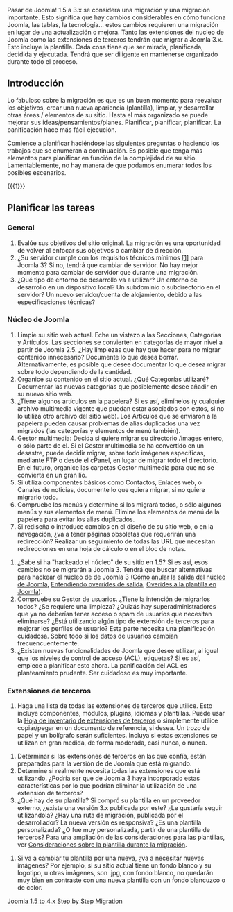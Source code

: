 <!-- Filename: Planning_Migration_-_Joomla_1.5_to_4 / Display title: Planificación de una migración - De Joomla 1.5 a la 3 -->

Pasar de Joomla! 1.5 a 3.x se considera una migración y una migración
importante. Esto significa que hay cambios considerables en cómo
funciona Joomla, las tablas, la tecnología... estos cambios requieren
una migración en lugar de una actualización o mejora. Tanto las
extensiones del nucleo de Joomla como las extensiones de terceros
tendrán que migrar a Joomla 3.x. Esto incluye la plantilla. Cada cosa
tiene que ser mirada, planificada, decidida y ejecutada. Tendrá que ser
diligente en mantenerse organizado durante todo el proceso.

## Introducción

Lo fabuloso sobre la migración es que es un buen momento para reevaluar
los objetivos, crear una nueva apariencia (plantilla), limpiar, y
desarrollar otras áreas / elementos de su sitio. Hasta el más organizado
se puede mejorar sus ideas/pensamientos/planes. Planificar, planificar,
planificar. La panificación hace más fácil ejecución.

Comience a planificar haciéndose las siguientes preguntas o haciendo los
trabajos que se enumeran a continuación. Es posible que tenga más
elementos para planificar en función de la complejidad de su sitio.
Lamentablemente, no hay manera de que podamos enumerar todos los
posibles escenarios.

{{{1}}}

## Planificar las tareas

### General

1.  Evalúe sus objetivos del sitio original. La migración es una
    oportunidad de volver al enfocar sus objetivos o cambiar de
    dirección.
2.  ¿Su servidor cumple con los requisitos técnicos mínimos
    <a href="http://www.joomla.org/about-joomla/technical-requirements.html"
    class="external autonumber" target="_blank"
    rel="noreferrer noopener">[1]</a> para Joomla 3? Si no, tendrá que
    cambiar de servidor. No hay mejor momento para cambiar de servidor
    que durante una migración.
3.  ¿Qué tipo de entorno de desarrollo va a utilizar? Un entorno de
    desarrollo en un dispositivo local? Un subdominio o subdirectorio en
    el servidor? Un nuevo servidor/cuenta de alojamiento, debido a las
    especificaciones técnicas?

### Núcleo de Joomla

1.  Limpie su sitio web actual. Eche un vistazo a las Secciones,
    Categorías y Artículos. Las secciones se convierten en categorías de
    mayor nivel a partir de Joomla 2.5. ¿Hay limpiezas que hay que hacer
    para no migrar contenido innecesario? Documente lo que desea borrar.
    Alternativamente, es posible que desee documentar lo que desea
    migrar sobre todo dependiendo de la cantidad.
2.  Organice su contenido en el sitio actual. ¿Qué Categorías utilizaré?
    Documentar las nuevas categorías que posiblemente desee añadir en su
    nuevo sitio web.
3.  ¿Tiene algunos artículos en la papelera? Si es así, elimínelos (y
    cualquier archivo multimedia vigente que puedan estar asociados con
    estos, si no lo utiliza otro archivo del sitio web). Los Artículos
    que se enviaron a la papelera pueden causar problemas de alias
    duplicados una vez migrados (las categorías y elementos de menú
    también).
4.  Gestor multimedia: Decida si quiere migrar su directorio /images
    entero, o sólo parte de el. Si el Gestor multimedia se ha convertido
    en un desastre, puede decidir migrar, sobre todo imágenes
    específicas, mediante FTP o desde el cPanel, en lugar de migrar todo
    el directorio. En el futuro, organice las carpetas Gestor multimedia
    para que no se convierta en un gran lío.
5.  Si utiliza componentes básicos como Contactos, Enlaces web, o
    Canales de noticias, documente lo que quiera migrar, si no quiere
    migrarlo todo.
6.  Compruebe los menús y determine si los migrará todos, o sólo algunos
    menús y sus elementos de menú. Elimine los elementos de menú de la
    papelera para evitar los alias duplicados.
7.  Si rediseña o introduce cambios en el diseño de su sitio web, o en
    la navegación, ¿va a tener páginas obsoletas que requerirán una
    redirección? Realizar un seguimiento de todas las URL que necesitan
    redirecciones en una hoja de cálculo o en el bloc de notas.

<!-- -->

1.  ¿Sabe si ha "hackeado el núcleo" de su sitio en 1.5? Si es así, esos
    cambios no se migrarán a Joomla 3. Tendrá que buscar alternativas
    para hackear el núcleo de de Joomla 3 (<a
    href="https://docs.joomla.org/How_to_override_the_output_from_the_Joomla!_core"
    class="new"
    title="Special:MyLanguage/How to override the output from the Joomla! core (page does not exist)">Cómo
    anular la salida del núcleo de Joomla</a>, [Entendiendo overrides de
    salida](https://docs.joomla.org/Understanding_Output_Overrides "Special:MyLanguage/Understanding Output Overrides"),
    [Overides a la plantilla en
    Joomla](https://docs.joomla.org/Layout_Overrides_in_Joomla "Special:MyLanguage/Layout Overrides in Joomla")).
2.  Compruebe su Gestor de usuarios. ¿Tiene la intención de migrarlos
    todos? ¿Se requiere una limpieza? ¿Quizás hay superadministradores
    que ya no deberían tener acceso o spam de usuarios que necesitan
    eliminarse? ¿Está utilizando algún tipo de extensión de terceros
    para mejorar los perfiles de usuario? Esta parte necesita una
    planificación cuidadosa. Sobre todo si los datos de usuarios cambian
    frecuencuentemente.
3.  ¿Existen nuevas funcionalidades de Joomla que desee utilizar, al
    igual que los niveles de control de acceso (ACL), etiquetas? Si es
    así, empiece a planificar esto ahora. La panificación del ACL es
    planteamiento prudente. Ser cuidadoso es muy importante.

### Extensiones de terceros

1.  Haga una lista de todas las extensiones de terceros que utilice.
    Esto incluye componentes, módulos, plugins, idiomas y plantillas.
    Puede usar la <a
    href="https://docs.joomla.org/images/5/59/Third-Party_Extension_Inventory_Worksheet.pdf"
    class="external text" target="_blank" rel="noreferrer noopener">Hoja de
    inventario de extensiones de terceros</a> o simplemente utilice
    copiar/pegar en un documento de referencia, si desea. Un trozo de
    papel y un bolígrafo serán suficientes. Incluya si estas extensiones
    se utilizan en gran medida, de forma moderada, casi nunca, o nunca.

<!-- -->

1.  Determinar si las extensiones de terceros en las que confía, están
    preparadas para la versión de de Joomla que está migrando.
2.  Determine si realmente necesita todas las extensiones que está
    utilizando. ¿Podría ser que de Joomla 3 haya incorporado estas
    características por lo que podrían eliminar la utilización de una
    extensión de terceros?
3.  ¿Qué hay de su plantilla? Si compró su plantilla en un proveedor
    externo, ¿existe una versión 3.x publicada por este? ¿Le gustaría
    seguir utilizándola? ¿Hay una ruta de migración, publicada por el
    desarrollador? La nueva versión es responsiva? ¿Es una plantilla
    personalizada? ¿O fue muy personalizada, partir de una plantilla de
    terceros? Para una ampliación de las consideraciones para las
    plantillas, ver [Consideraciones sobre la plantilla durante la
    migración](https://docs.joomla.org/Template_Considerations_During_Migration "Special:MyLanguage/Template Considerations During Migration").

<!-- -->

1.  Si va a cambiar tu plantilla por una nueva, ¿va a necesitar nuevas
    imágenes? Por ejemplo, si su sitio actual tiene un fondo blanco y su
    logotipo, u otras imágenes, son .jpg, con fondo blanco, no quedarán
    muy bien en contraste con una nueva plantilla con un fondo blancuzco
    o de color.

<a
href="https://docs.joomla.org/Joomla_1.5_to_4.x_Step_by_Step_Migration"
id="content-button" class="button expand">Joomla 1.5 to 4.x Step by Step
Migration</a>

